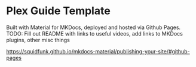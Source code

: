 # Plex Guide Template

Built with Material for MKDocs, deployed and hosted via Github Pages. TODO: Fill out README with links to useful videos, add links to MKDocs plugins, other misc things
<br>

https://squidfunk.github.io/mkdocs-material/publishing-your-site/#github-pages

